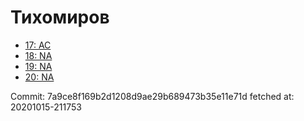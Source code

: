 # Тихомиров
- [17: AC](17.md)
- [18: NA](18.md)
- [19: NA](19.md)
- [20: NA](20.md)

Commit: 7a9ce8f169b2d1208d9ae29b689473b35e11e71d
 fetched at: 20201015-211753
